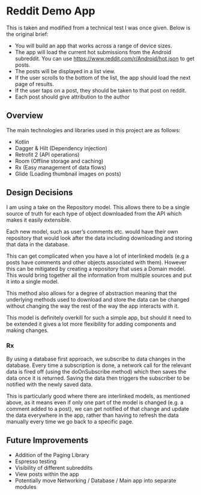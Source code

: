 # Reddit Demo App

This is taken and modified from a technical test I was once given. Below is the original brief:
- You will build an app that works across a range of device sizes.
- The app will load the current hot submissions from the Android subreddit. You can use https://www.reddit.com/r/Android/hot.json to get posts.
- The posts will be displayed in a list view.
- If the user scrolls to the bottom of the list, the app should load the next page of results.
- If the user taps on a post, they should be taken to that post on reddit.
- Each post should give attribution to the author

## Overview

The main technologies and libraries used in this project are as follows:
- Kotlin
- Dagger & Hilt (Dependency injection)
- Retrofit 2 (API operations)
- Room (Offline storage and caching)
- Rx (Easy management of data flows)
- Glide (Loading thumbnail images on posts)

## Design Decisions
I am using a take on the Repository model. This allows there to be a single source of truth for each type of object downloaded from the API which makes it easily extensible.

Each new model, such as user’s comments etc. would have their own repository that would look after the data including downloading and storing that data in the database.

This can get complicated when you have a lot of interlinked models (e.g a posts have comments and other objects associated with them). However this can be mitigated by creating a repository that uses a Domain model. This would bring together all the information from multiple sources and put it into a single model.

This method also allows for a degree of abstraction meaning that the underlying methods used to download and store the data can be changed without changing the way the rest of the way the app interacts with it.

This model is definitely overkill for such a simple app, but should it need to be extended it gives a lot more flexibility for adding components and making changes.

### Rx
By using a database first approach, we subscribe to data changes in the database. Every time a subscription is done, a network call for the relevant data is fired off (using the doOnSubscribe method) which then saves the data once it is returned. Saving the data then triggers the subscriber to be notified with the newly saved data.

This is particularly good where there are interlinked models, as mentioned above, as it means even if only one part of the model is changed (e.g. a comment added to a post), we can get notified of that change and update the data everywhere in the app, rather than having to refresh the data manually every time we go back to a specific page.


## Future Improvements
- Addition of the Paging Library
- Espresso testing
- Visibility of different subreddits
- View posts within the app
- Potentially move Networking / Database / Main app into separate modules
